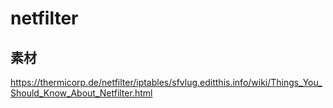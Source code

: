 # netfilter

## 素材


https://thermicorp.de/netfilter/iptables/sfvlug.editthis.info/wiki/Things_You_Should_Know_About_Netfilter.html
